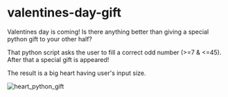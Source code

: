 # valentines-day-gift
Valentines day is coming! Is there anything better than giving a special python gift to your other half?

That python script asks the user to fill a correct odd number (>=7 & <=45). After that a special gift is appeared!

The result is a big heart having user's input size.

![heart_python_gift](https://github.com/user-attachments/assets/5ad3c839-4897-4122-b5ed-06cba3019286)


